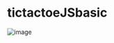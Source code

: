 # tictactoeJSbasic
![image](https://github.com/alpolcaymis/tictactoeJSbasic/assets/71964088/d114ce34-8965-4562-b926-87f71432d64d)

